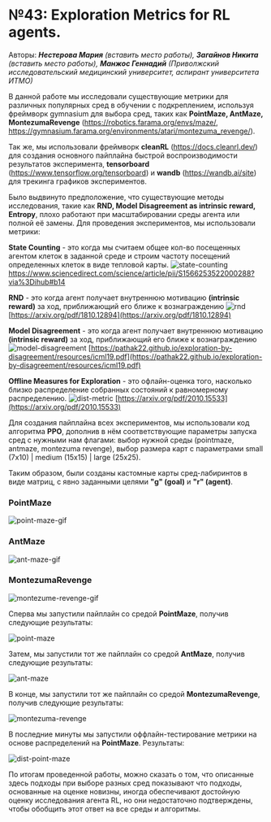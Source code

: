
# №43: Exploration Metrics for RL agents.

Авторы: ***Нестерова Мария** (вставить место работы), **Загайнов Никита** (вставить место работы), **Манжос Геннадий** (Приволжский исследовательский медицинский университет, аспирант университета ИТМО)*

В данной работе мы исследовали существующие метрики для различных популярных сред в обучении с подкреплением, используя фреймворк gymnasium для выбора сред, таких как **PointMaze, AntMaze, MontezumaRevenge** (https://robotics.farama.org/envs/maze/, https://gymnasium.farama.org/environments/atari/montezuma_revenge/). 

Так же, мы использовали фреймворк **cleanRL** (https://docs.cleanrl.dev/) для создания основного пайплайна быстрой воспроизводимости результатов эксперимента, **tensorboard** (https://www.tensorflow.org/tensorboard) и **wandb** (https://wandb.ai/site) для трекинга графиков экспериментов. 

Было выдвинуто предположение, что существующие методы исследования, такие как **RND, Model Disagreement as intrinsic reward, Entropy**, плохо работают при масштабировании среды агента или полной её замены. Для проведения экспериментов, мы использовали метрики:

**State Counting** - это когда мы считаем общее кол-во посещенных агентом клеток в заданной среде и строим частоту посещений определенных клеток в виде тепловой карты.
![state-counting](public/state-counting.png)
 https://www.sciencedirect.com/science/article/pii/S1566253522000288?via%3Dihub#b14

**RND** - это когда агент получает внутреннюю мотивацию **(intrinsic reward)** за ход, приближающий его ближе к вознаграждению 
![rnd](public/rnd.png)
 [https://arxiv.org/pdf/1810.12894](https://arxiv.org/pdf/1810.12894)

**Model Disagreement** - это когда агент получает внутреннюю мотивацию **(intrinsic reward)** за ход, приближающий его ближе к вознаграждению 
![model-disagreement](public/model-disagreement.png)
[https://pathak22.github.io/exploration-by-disagreement/resources/icml19.pdf](https://pathak22.github.io/exploration-by-disagreement/resources/icml19.pdf)

**Offline Measures for Exploration** - это офлайн-оценка того, насколько близко распределение собранных состояний к равномерному распределению.
![dist-metric](public/dist-metric.png)
[https://arxiv.org/pdf/2010.15533](https://arxiv.org/pdf/2010.15533)

Для создания пайплайна всех экспериментов, мы использовали код алгоритма **PPO**, дополнив в нём соответствующие параметры запуска сред с нужными нам флагами: выбор нужной среды (pointmaze, antmaze, montezuma revenge), выбор размера карт с параметрами small (7x10) | medium (15x15) | large (25x25). 

Таким образом, были созданы кастомные карты сред-лабиринтов в виде матриц, с явно заданными целями **"g" (goal)** и **"r" (agent)**. 

### PointMaze
![point-maze-gif](public/point-maze.gif)

### AntMaze
![ant-maze-gif](public/ant-maze.gif)

### MontezumaRevenge
![montezume-revenge-gif](public/montezuma-revenge.gif)

Сперва мы запустили пайплайн со средой **PointMaze**, получив следующие результаты:

![point-maze](public/point-maze.png)

Затем, мы запустили тот же пайплайн со средой **AntMaze**, получив следующие результаты:

![ant-maze](public/ant-maze.png)

В конце, мы запустили тот же пайплайн со средой **MontezumaRevenge**, получив следующие результаты:

![montezuma-revenge](public/montezuma-revenge.png)

В последние минуты мы запустили оффлайн-тестирование метрики на основе распределений на **PointMaze**. Результаты:

![dist-point-maze](public/dist-point-maze.png)

По итогам проведенной работы, можно сказать о том, что описанные здесь подходы при выборе разных сред показывают что подходы, основанные на оценке новизны, иногда обеспечивают достойную оценку исследования агента RL, но они недостаточно подтверждены, чтобы обобщить этот ответ на все среды и алгоритмы.









